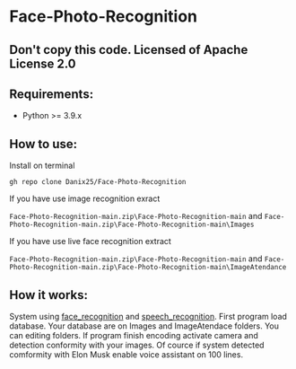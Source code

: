 # Face-Photo-Recognition

## Don't copy this code. Licensed of Apache License 2.0

## Requirements:
- Python >= 3.9.x

## How to use:
Install on terminal
```
gh repo clone Danix25/Face-Photo-Recognition
```
If you have use image recognition exract

`Face-Photo-Recognition-main.zip\Face-Photo-Recognition-main` and `Face-Photo-Recognition-main.zip\Face-Photo-Recognition-main\Images`

If you have use live face recognition extract

`Face-Photo-Recognition-main.zip\Face-Photo-Recognition-main` and `Face-Photo-Recognition-main.zip\Face-Photo-Recognition-main\ImageAtendance`

## How it works:
System using [face_recognition](https://github.com/ageitgey/face_recognition) and [speech_recognition](https://github.com/Uberi/speech_recognition). First program load database.
Your database are on Images and ImageAtendace folders. You can editing folders. If program finish encoding activate camera and detection conformity with your images. Of cource if system
detected comformity with Elon Musk enable voice assistant on 100 lines.

